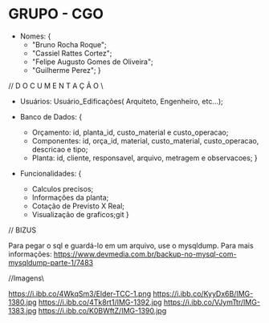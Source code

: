 # GRUPO - CGO 

* Nomes: {
    * "Bruno Rocha Roque";
    * "Cassiel Rattes Cortez";
    * "Felipe Augusto Gomes de Oliveira";
    * "Guilherme Perez";
}



// D O C U M E N T A Ç Ã O \\

* Usuários: Usuário_Edificações( Arquiteto, Engenheiro, etc...);
* Banco de Dados: {
    * Orçamento:   id, planta_id, custo_material e custo_operacao;
    * Componentes: id, orça_id, material, custo_material, custo_operacao, descricao e tipo;
    * Planta:      id, cliente, responsavel, arquivo, metragem e observacoes;
}

* Funcionalidades: {
    * Calculos precisos;
    * Informações da planta;
    * Cotação de Previsto X Real;
    * Visualização de graficos;git 
}

// BIZUS  

Para pegar o sql e guardá-lo em um arquivo, use o mysqldump. Para mais informações:
https://www.devmedia.com.br/backup-no-mysql-com-mysqldump-parte-1/7483

//Imagens\\

https://i.ibb.co/4WkqSm3/Elder-TCC-1.png
https://i.ibb.co/KyyDx6B/IMG-1380.jpg
https://i.ibb.co/4Tk8rt1/IMG-1392.jpg
https://i.ibb.co/VJymTtr/IMG-1383.jpg
https://i.ibb.co/K0BWftZ/IMG-1390.jpg
